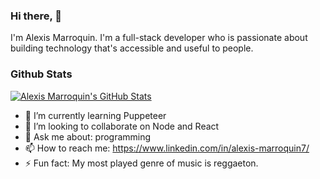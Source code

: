 ### Hi there, 👋

I'm Alexis Marroquin. I'm a full-stack developer who is passionate about building technology that's accessible and useful to people.

### Github Stats

[![Alexis Marroquin's GitHub Stats](https://github-readme-stats.vercel.app/api?username=alexismarroquin7&show_icons=true&count_private=true)](https://github.com/alexismarroquin7)

- 🌱 I’m currently learning Puppeteer
- 👯 I’m looking to collaborate on Node and React
- 💬 Ask me about: programming
- 📫 How to reach me: https://www.linkedin.com/in/alexis-marroquin7/
- ⚡ Fun fact: My most played genre of music is reggaeton.
